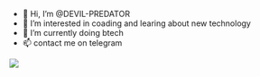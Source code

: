- 👋 Hi, I’m @DEVIL-PREDATOR
- 👀 I’m interested in coading and learing about new technology
- 🌱 I’m currently doing btech
- 📫 contact me on telegram 

<a href="https://telegram.dog/DEVIL_PREDATOR_XD"><img src="https://img.shields.io/badge/Telegram-Bot-blue.svg?logo=telegram"></a>

<!---
DEVIL-PREDATOR/DEVIL-PREDATOR is a ✨ special ✨ repository because its `README.md` (this file) appears on your GitHub profile.
You can click the Preview link to take a look at your changes.
--->
